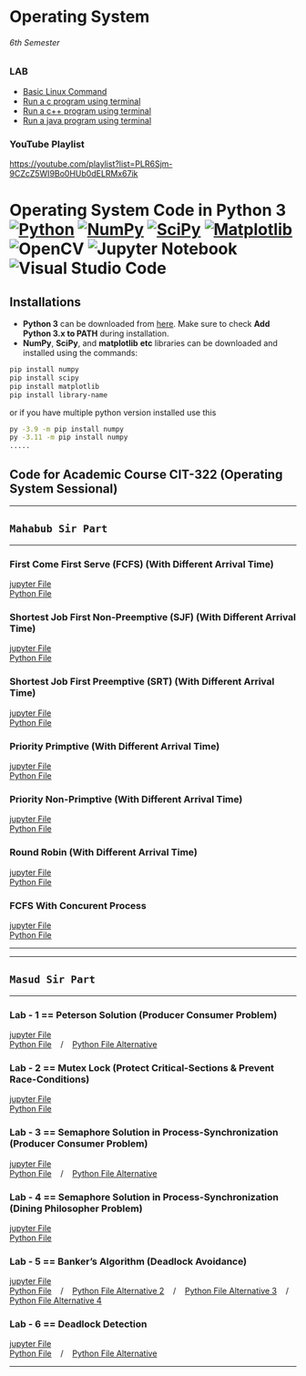 # Operating System
###### 6th Semester
### LAB
* [Basic Linux Command](1%20Basic%20Linux%20Command.md) <br>
* [Run a c program using terminal](2%20Run%20a%20C%20program%20using%20terminal.md)
* [Run a c++ program using terminal](3%20Run%20a%20C++%20program%20using%20terminal.md)
* [Run a java program using terminal](4%20Run%20a%20Java%20program%20using%20terminal.md)

### YouTube Playlist
https://youtube.com/playlist?list=PLR6Sjm-9CZcZ5WI9Bo0HUb0dELRMx67ik


# Operating System Code in Python 3<br/>[![Python](https://img.shields.io/badge/python-3670A0?style=for-the-badge&logo=python&logoColor=ffdd54)](https://www.python.org/) [![NumPy](https://img.shields.io/badge/numpy-%23013243.svg?style=for-the-badge&logo=numpy&logoColor=white)](https://pypi.org/project/numpy/) [![SciPy](https://img.shields.io/badge/SciPy-%230C55A5.svg?style=for-the-badge&logo=scipy&logoColor=%white)](https://pypi.org/project/scipy/) [![Matplotlib](https://img.shields.io/badge/Matplotlib-%23ffffff.svg?style=for-the-badge&logo=Matplotlib&logoColor=black)](https://pypi.org/project/matplotlib/) ![OpenCV](https://img.shields.io/badge/opencv-%23white.svg?style=for-the-badge&logo=opencv&logoColor=white) ![Jupyter Notebook](https://img.shields.io/badge/jupyter-%23FA0F00.svg?style=for-the-badge&logo=jupyter&logoColor=white) ![Visual Studio Code](https://img.shields.io/badge/Visual%20Studio%20Code-0078d7.svg?style=for-the-badge&logo=visual-studio-code&logoColor=white)

## Installations

* **Python 3** can be downloaded from [here](https://www.python.org/downloads/). Make sure to check **Add Python 3.x to PATH** during installation.
* **NumPy**, **SciPy**, and **matplotlib** **etc** libraries can be downloaded and installed using the commands:
```bash
pip install numpy
pip install scipy
pip install matplotlib
pip install library-name
```
or if you have multiple python version installed use this
```bash
py -3.9 -m pip install numpy
py -3.11 -m pip install numpy
.....
```

## Code for Academic Course CIT-322 (Operating System Sessional)


<hr/>

## `Mahabub Sir Part`
<hr/>

### First Come First Serve (FCFS) (With Different Arrival Time)
 [jupyter File](./first_come_first_serve.ipynb)     <br/>
 [Python File](./same_python_file/first_come_first_serve.py)
### Shortest Job First Non-Preemptive (SJF) (With Different Arrival Time)
 [jupyter File](./shortest_job_first_non_preemptive.ipynb)     <br/>
 [Python File](./same_python_file/shortest_job_first_non_preemptive.py)
### Shortest Job First Preemptive (SRT) (With Different Arrival Time)
 [jupyter File](./shortest_job_first_preemptive_SRT.ipynb)     <br/>
 [Python File](./same_python_file/shortest_job_first_preemptive_SRT.py)
### Priority Primptive (With Different Arrival Time)
 [jupyter File](./priority_primptive.ipynb)     <br/>
 [Python File](./same_python_file/priority_primptive.py)
### Priority Non-Primptive (With Different Arrival Time)
 [jupyter File](./priority_non_primptive.ipynb)     <br/>
 [Python File](./same_python_file/priority_non_primptive.py)
### Round Robin (With Different Arrival Time)
 [jupyter File](./round_robin.ipynb)     <br/>
 [Python File](./same_python_file/round_robin.py)
### FCFS With Concurent Process
 [jupyter File](./fcfs_with_concurent_process.ipynb)     <br/>
 [Python File](./same_python_file/fcfs_with_concurent_process.py)


<hr/><hr/>

## `Masud Sir Part`
<hr/>

### Lab - 1 == Peterson Solution (Producer Consumer Problem)
 [jupyter File](./peterson_solution.ipynb)     <br/>
 [Python File](./same_python_file/peterson_solution.py) &nbsp;&nbsp; / &nbsp;&nbsp; [Python File Alternative](./same_python_file/peterson_solution_alternative.py)

### Lab - 2 == Mutex Lock (Protect Critical-Sections & Prevent Race-Conditions)
 [jupyter File](./mutex_lock.ipynb)     <br/>
 [Python File](./same_python_file/mutex_lock.py)

### Lab - 3 == Semaphore Solution in Process-Synchronization (Producer Consumer Problem)
 [jupyter File](./semaphore_producer_consumer.ipynb)     <br/>
 [Python File](./same_python_file/semaphore_producer_consumer.py) &nbsp;&nbsp; / &nbsp;&nbsp; [Python File Alternative](./same_python_file/semaphore_producer_consumer_alternative.py)

### Lab - 4 == Semaphore Solution in Process-Synchronization (Dining Philosopher Problem)
 [jupyter File](./semaphore_dining_philosopher.ipynb)     <br/>
 [Python File](./same_python_file/semaphore_dining_philosopher.py)

### Lab - 5 == Banker’s Algorithm (Deadlock Avoidance)
 [jupyter File](./bankers_algorithm.ipynb)     <br/>
 [Python File](./same_python_file/bankers_algorithm.py) &nbsp;&nbsp; / &nbsp;&nbsp; [Python File Alternative 2](./same_python_file/bankers_algorithm_alternative_2.py) &nbsp;&nbsp; / &nbsp;&nbsp; [Python File Alternative 3](./same_python_file/bankers_algorithm_alternative_3.py) &nbsp;&nbsp; / &nbsp;&nbsp; [Python File Alternative 4](./same_python_file/bankers_algorithm_alternative_4.py)

### Lab - 6 == Deadlock Detection
 [jupyter File](./deadlock_detection.ipynb)     <br/>
 [Python File](./same_python_file/deadlock_detection.py) &nbsp;&nbsp; / &nbsp;&nbsp; [Python File Alternative](./same_python_file/deadlock_detection_alternative.py)

 

<hr/>
